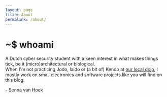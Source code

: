 ```yaml
---
layout: page
title: About
permalink: /about/
---
```


# ~$ whoami
A Dutch cyber security student with a keen interest in what makes things tick, be it (micro)architectural or biological.  
When I'm not practicing Jodo, Iaido or (a bit of) Kendo at [our local dojo](https://www.kendokai-higashi.nl/), I mostly work on small electronics and software projects like you will find on this blog.

\- Senna van Hoek
